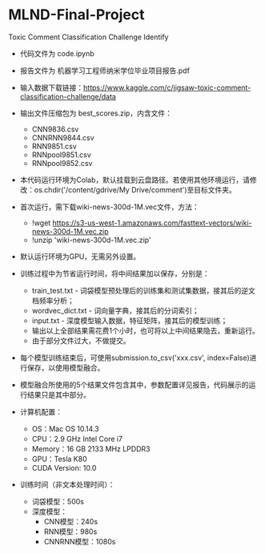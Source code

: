 # MLND-Final-Project
Toxic Comment Classification Challenge Identify
* 代码文件为 code.ipynb
* 报告文件为 机器学习工程师纳米学位毕业项目报告.pdf
* 输入数据下载链接：https://www.kaggle.com/c/jigsaw-toxic-comment-classification-challenge/data
* 输出文件压缩包为 best_scores.zip，内含文件：
    * CNN9836.csv
    * CNNRNN9844.csv
    * RNN9851.csv
    * RNNpool9851.csv
    * RNNpool9852.csv

* 本代码运行环境为Colab，默认挂载到云盘路径。若使用其他环境运行，请修改：os.chdir('/content/gdrive/My Drive/comment')至目标文件夹。
* 首次运行，需下载wiki-news-300d-1M.vec文件，方法：
    * !wget https://s3-us-west-1.amazonaws.com/fasttext-vectors/wiki-news-300d-1M.vec.zip
    * !unzip 'wiki-news-300d-1M.vec.zip'
* 默认运行环境为GPU，无需另外设置。

* 训练过程中为节省运行时间，将中间结果加以保存，分别是：
    * train_test.txt - 词袋模型预处理后的训练集和测试集数据，接其后的逆文档频率分析；
    * wordvec_dict.txt - 词向量字典，接其后的分词索引；
    * input.txt - 深度模型输入数据，特征矩阵，接其后的模型训练；
    * 输出以上全部结果需花费1个小时，也可将以上中间结果隐去，重新运行。
    * 由于部分文件过大，不做提交。

* 每个模型训练结束后，可使用submission.to_csv('xxx.csv', index=False)进行保存，以使用模型融合。
* 模型融合所使用的5个结果文件包含其中，参数配置详见报告，代码展示的运行结果只是其中部分。

* 计算机配置：
    * OS：Mac OS 10.14.3
    * CPU：2.9 GHz Intel Core i7
    * Memory：16 GB 2133 MHz LPDDR3
    * GPU：Tesla K80
    * CUDA Version: 10.0 
* 训练时间（非文本处理时间）：
    * 词袋模型：500s
    * 深度模型：
        * CNN模型：240s
        * RNN模型：980s
        * CNNRNN模型：1080s
